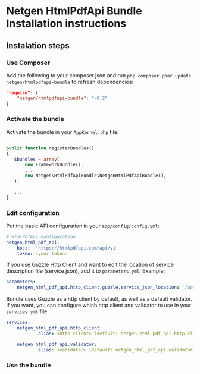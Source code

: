 Netgen HtmlPdfApi Bundle Installation instructions
==================================================

Instalation steps
-----------------

### Use Composer

Add the following to your composer.json and run `php composer.phar update netgen/htmlpdfapi-bundle` to refresh dependencies:

```json
"require": {
    "netgen/htmlpdfapi-bundle": "~0.2"
}
```

### Activate the bundle

Activate the bundle in your `AppKernel.php` file:

```php

public function registerBundles()
{
   $bundles = array(
       new FrameworkBundle(),
       ...
       new Netgen\HtmlPdfApiBundle\NetgenHtmlPdfApiBundle(),
   );

   ...
}
```

### Edit configuration
Put the basic API configuration in your `app/config/config.yml`:

```yml
# HtmlPdfApi Configuration
netgen_html_pdf_api:
    host:  'https://htmlpdfapi.com/api/v1'
    token: <your token>
```

If you use Guzzle Http Client and want to edit the location of service description file (service.json), add it to ```parameters.yml```:
Example:
```yml
parameters:
    netgen_html_pdf_api.http_client.guzzle.service_json_location: '/path/to/service.json'
```

Bundle uses Guzzle as a http client by default, as well as a default validator.
If you want, you can configure which http client and validator to use in your `services.yml` file:

```yml
services:
    netgen_html_pdf_api.http_client:
            alias: <http client> (default: netgen_html_pdf_api.http_client.guzzle)

    netgen_html_pdf_api.validator:
            alias: <validator> (default: netgen_html_pdf_api.validator.htmlpdfapivalidator)
```

### Use the bundle
